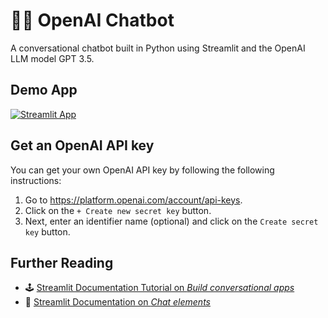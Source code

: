 # 🤖💬 OpenAI Chatbot

A conversational chatbot built in Python using Streamlit and the OpenAI LLM model GPT 3.5.

## Demo App

[![Streamlit App](https://static.streamlit.io/badges/streamlit_badge_black_white.svg)](https://openai-chatbot.streamlit.app/)

## Get an OpenAI API key

You can get your own OpenAI API key by following the following instructions:
1. Go to https://platform.openai.com/account/api-keys.
2. Click on the `+ Create new secret key` button.
3. Next, enter an identifier name (optional) and click on the `Create secret key` button.

## Further Reading

- 🕹️ [Streamlit Documentation Tutorial on _Build conversational apps_](https://docs.streamlit.io/knowledge-base/tutorials/build-conversational-apps)
- 📖 [Streamlit Documentation on _Chat elements_](https://docs.streamlit.io/library/api-reference/chat)
